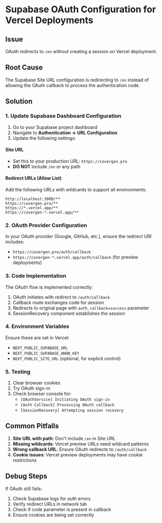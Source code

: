 # Supabase OAuth Configuration for Vercel Deployments

## Issue
OAuth redirects to `/en` without creating a session on Vercel deployment.

## Root Cause
The Supabase Site URL configuration is redirecting to `/en` instead of allowing the OAuth callback to process the authentication code.

## Solution

### 1. Update Supabase Dashboard Configuration

1. Go to your Supabase project dashboard
2. Navigate to **Authentication → URL Configuration**
3. Update the following settings:

#### Site URL
- Set this to your production URL: `https://covergen.pro`
- **DO NOT** include `/en` or any path

#### Redirect URLs (Allow List)
Add the following URLs with wildcards to support all environments:

```
http://localhost:3000/**
https://covergen.pro/**
https://*.vercel.app/**
https://covergen-*.vercel.app/**
```

### 2. OAuth Provider Configuration

In your OAuth provider (Google, GitHub, etc.), ensure the redirect URI includes:
- `https://covergen.pro/auth/callback`
- `https://covergen-*.vercel.app/auth/callback` (for preview deployments)

### 3. Code Implementation

The OAuth flow is implemented correctly:
1. OAuth initiates with redirect to `/auth/callback`
2. Callback route exchanges code for session
3. Redirects to original page with `auth_callback=success` parameter
4. SessionRecovery component establishes the session

### 4. Environment Variables

Ensure these are set in Vercel:
- `NEXT_PUBLIC_SUPABASE_URL`
- `NEXT_PUBLIC_SUPABASE_ANON_KEY`
- `NEXT_PUBLIC_SITE_URL` (optional, for explicit control)

### 5. Testing

1. Clear browser cookies
2. Try OAuth sign-in
3. Check browser console for:
   - `[OAuthService] Initiating OAuth sign-in`
   - `[Auth Callback] Processing OAuth callback`
   - `[SessionRecovery] Attempting session recovery`

## Common Pitfalls

1. **Site URL with path**: Don't include `/en` in Site URL
2. **Missing wildcards**: Vercel preview URLs need wildcard patterns
3. **Wrong callback URL**: Ensure OAuth redirects to `/auth/callback`
4. **Cookie issues**: Vercel preview deployments may have cookie restrictions

## Debug Steps

If OAuth still fails:
1. Check Supabase logs for auth errors
2. Verify redirect URLs in network tab
3. Check if code parameter is present in callback
4. Ensure cookies are being set correctly